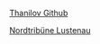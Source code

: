 [Thanilov Github](https://github.com/Thanilov)

[Nordtribüne Lustenau](https://www.nordtribuene.at/)
